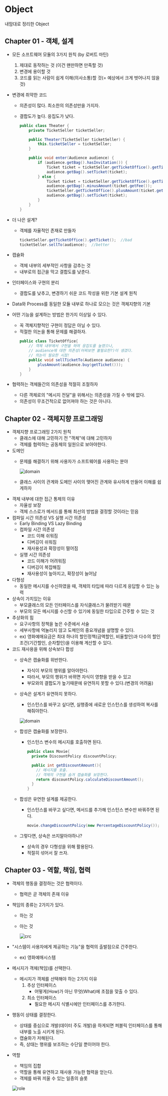 # Object
내맘대로 정리한 Object

## Chapter 01 - 객체, 설계
* 모든 소프트웨어 모듈의 3가지 원칙 (by 로버트 마틴)
  1) 제대로 동작하는 것 (이건 왠만하면 만족할 것)
  2) 변경에 용이할 것
  3) 코드를 읽는 사람이 쉽게 이해(의사소통)할 것(= 예상에서 크게 벗어나지 않을 것)

* 변경에 취약한 코드
  * 의존성이 많다. 최소한의 의존성만을 가지자.
  * 결합도가 높다. 응집도가 낮다.

    ```java
    public class Theater {
        private TicketSeller ticketSeller;

        public Theater(TicketSeller ticketSeller) {
            this.ticketSeller = ticketSeller;
        }

        public void enter(Audience audience) {
            if (audience.getBag().hasInvitation()) {
                Ticket ticket = ticketSeller.getTicketOffice().getTicket();
                audience.getBag().setTicket(ticket);
            } else {
                Ticket ticket = ticketSeller.getTicketOffice().getTicket();
                audience.getBag().minusAmount(ticket.getFee());
                ticketSeller.getTicketOffice().plusAmount(ticket.getFee());
                audience.getBag().setTicket(ticket);
            }
        }
    }
    ```

* 더 나은 설계?
  * 객체를 자율적인 존재로 만들자
    ```java
    ticketSeller.getTicketOffice().getTicket();  //bad
    ticketSeller.sellTo(audience);  //better
    ```

* 캡슐화
  * 객체 내부의 세부적인 사항을 감추는 것
  * 내부로의 접근을 막고 결합도를 낮춘다.

* 인터페이스와 구현의 분리
  * 결합도를 낮추고, 변경하기 쉬운 코드 작성을 위한 기본 설계 원칙

* Data와 Process를 동일한 모듈 내부로 하나로 모으는 것은 객체지향의 기본

* 어떤 기능을 설계하는 방법은 한가지 이상일 수 있다.
  * 꼭 객체지향적인 구현이 정답은 아닐 수 있다.
  * 적절한 의논을 통해 문제를 해결하자.
    ```java
    public class TicketOffice{
        // 객체 내부에서 구현을 하여 응집도를 높였으나, 
        // audience에 대한 의존성(어찌보면 불필요한?)이 생겼다. 
        // 의논이 필요한 시점!
        public void sellTicketTo(Audience audience) {
            plusAmount(audience.buy(getTicket()));
        }
    }
    ```
* 협력하는 객체들간의 의존성을 적절히 조절하자
  * 다른 객체로의 "메시지 전달"을 위해서는 의존성을 가질 수 밖에 없다.
  * 의존성이 무조건적으로 없어져야 하는 것은 아니다.

## Chapter 02 - 객체지향 프로그래밍

* 객체지향 프로그래밍 2가지 원칙
  * 클래스에 대해 고민하기 전 "객체"에 대해 고민하자
  * 객체를 협력하는 공동체의 일원으로 보아야한다.
* 도메인
  * 문제를 해결하기 위해 사용자가 소프트웨어를 사용하는 분야
    
    ![domain](../images/domain.png)
  * 클래스 사이의 관계와 도메인 사이의 맺어진 관계와 유사하게 만들어 이해를 쉽게하자
* 객체 내부에 대한 접근 통제의 이유
  * 자율성 보장
  * 객체 스스로가 메서드를 통해 최선의 방법을 결정할 것이라는 믿음
* 컴파일 시간 의존성 VS 실행 시간 의존성
  * Early Binding VS Lazy Binding
  * 컴파일 시간 의존성
    * 코드 이해 쉬워짐
    * 디버깅이 쉬워짐
    * 재사용성과 확장성이 떨어짐
  * 실행 시간 의존성
    * 코드 이해가 어려워짐
    * 디버깅이 복잡해짐
    * 재사용성이 높아지고, 확장성이 늘어남
* 다형성
  * 동일한 메시지를 수신하였을 때, 객체의 타입에 따라 다르게 응답할 수 있는 능력
* 상속이 가치있는 이유
  * 부모클래스의 모든 인터페이스를 자식클래스가 물려받기 때문
  * 부모의 모든 메시지를 수신할 수 있기에 동일한 타입으로 간주할 수 있는 것
* 추상화의 힘
  * 요구사항의 정책을 높은 수준에서 서술
  * 세부사항에 억눌리지 않고 도메인의 중요개념을 설명할 수 있다.
  * ex) 영화예매요금은 최대 하나의 할인정책(금액할인, 비율할인)과 다수의 할인조건(기간할인, 순차할인)을 이용해 계산할 수 있다.
* 코드 재사용을 위해 상속보다 합성
  * 상속은 캡슐화를 위반한다.
    * 자식이 부모의 행위를 알아야한다.
    * 따라서, 부모의 행위가 바뀌면 자식이 영향을 받을 수 있고
    * 부모와의 결합도가 높기때문에 유연하지 못할 수 있다.(변경의 어려움)
  * 상속은 설계가 유연하지 못하다.
    * 인스턴스를 바꾸고 싶다면, 실행중에 새로운 인스턴스를 생성하여 복사를 해줘야한다.
    
    ![domain](../images/inherit.png)
  * 합성은 캡슐화를 보장한다.
    * 인스턴스 변수의 메시지를 호출하면 된다.
      ```java
      public class Movie{
        private DiscountPolicy discountPolicy;

        public int getDiscountAmount(){
          // 메시지를 호출.
          // 객체의 구현을 숨겨 캡슐화를 보장한다.
          return discountPolicy.calculateDiscountAmount();
        }
      }
      ```
  * 합성은 유연한 설계를 제공한다.
    * 인스턴스를 바꾸고 싶다면, 메서드를 추가해 인스턴스 변수만 바꿔주면 된다.
      ```java
      movie.changeDiscountPolicy(new PercentageDiscountPolicy());
      ```
  * 그렇다면, 상속은 쓰지말아야하나?
    * 상속의 경우 다형성을 위해 활용된다.
    * 적절히 섞어서 잘 쓰자.

## Chapter 03 - 역할, 책임, 협력

* 객체의 행동을 결정하는 것은 협력이다.
  * 협력은 곧 객체의 존재 이유
* 책임의 종류는 2가지가 있다.
  * 하는 것
  * 아는 것
    
    ![crc](../images/crc.png)
* "시스템이 사용자에게 제공하는 기능"을 협력의 출발점으로 간주한다.
  * ex) 영화예매시스템
* 메시지가 객체(책임)를 선택한다.
  * 메시지가 객체를 선택해야 하는 2가지 이유
    1) 추상 인터페이스
        * 어떻게(How)가 아닌 무엇(What)에 초점을 맞출 수 있다.
    2) 최소 인터페이스
        * 필요한 메시지 식별시에만 인터페이스를 추가한다.
* 행동이 상태를 결정한다.
  * 상태를 중심으로 개발(데이터 주도 개발)을 하게되면 퍼블릭 인터페이스를 통해 내부를 노출 시키게 된다.
  * 캡슐화가 저해된다.
  * 즉, 상태는 행위를 보조하는 수단일 뿐이어야 한다.
* 역할
  * 책임의 집합
  * 역할을 통해 유연하고 재사용 가능한 협력을 얻는다.
  * 객체를 바꿔 끼울 수 있는 일종의 슬롯
  
  ![role](../images/role.png)